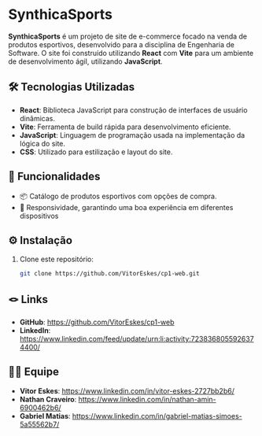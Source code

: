 # SynthicaSports

**SynthicaSports** é um projeto de site de e-commerce focado na venda de produtos esportivos, desenvolvido para a disciplina de Engenharia de Software. O site foi construído utilizando **React** com **Vite** para um ambiente de desenvolvimento ágil, utilizando **JavaScript**.

## 🛠 Tecnologias Utilizadas

- **React**: Biblioteca JavaScript para construção de interfaces de usuário dinâmicas.
- **Vite**: Ferramenta de build rápida para desenvolvimento eficiente.
- **JavaScript**: Linguagem de programação usada na implementação da lógica do site.
- **CSS**: Utilizado para estilização e layout do site.

## 🚀 Funcionalidades

- 📦 Catálogo de produtos esportivos com opções de compra.
- 📱 Responsividade, garantindo uma boa experiência em diferentes dispositivos

## ⚙️ Instalação

1. Clone este repositório:
   ```bash
   git clone https://github.com/VitorEskes/cp1-web.git

## 🪢 Links
- **GitHub**: https://github.com/VitorEskes/cp1-web
- **LinkedIn**:  https://www.linkedin.com/feed/update/urn:li:activity:7238368055926374400/

## 🤝🏻 Equipe 
- **Vitor Eskes**: https://www.linkedin.com/in/vitor-eskes-2727bb2b6/
- **Nathan Craveiro**: https://www.linkedin.com/in/nathan-amin-6900462b6/
- **Gabriel Matias**: https://www.linkedin.com/in/gabriel-matias-simoes-5a55562b7/
